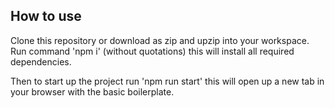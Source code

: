 

## How to use

Clone this repository or download as zip and upzip into your workspace. Run command 'npm i' (without quotations) this will install all required dependencies.

Then to start up the project run 'npm run start' this will open up a new tab in your browser with the basic boilerplate.